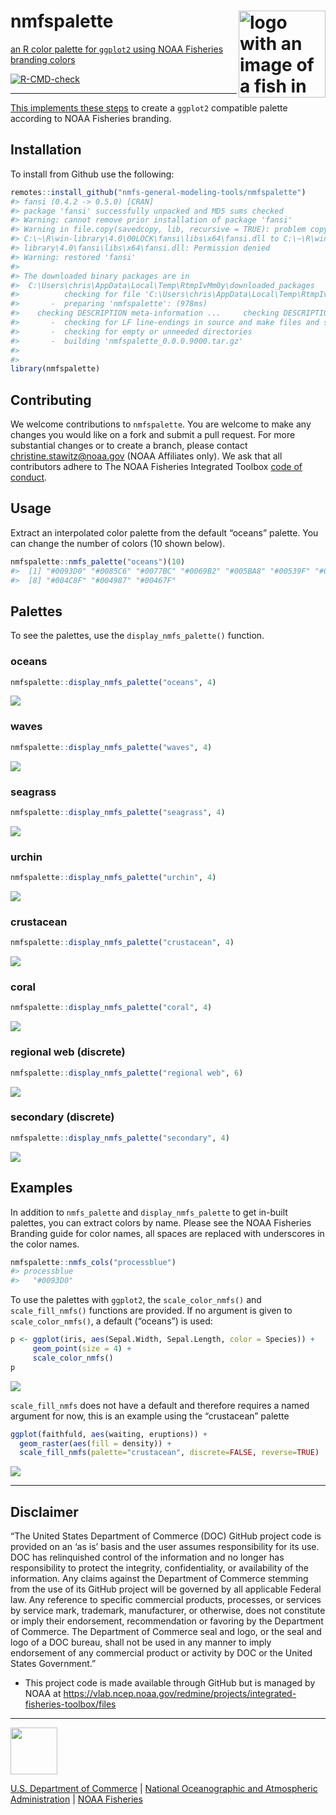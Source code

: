 <!-- README.md is generated from README.Rmd. Please edit that file -->

# nmfspalette <a href={https:://nmfs-general-modeling-tools.github.io/nmfspalette}><img src="man/figures/logo.png" align="right" width=139 height=139 alt="logo with an image of a fish in multiple palette colors" />

an R color palette for `ggplot2` using NOAA Fisheries branding colors

![R-CMD-check](https://github.com/nmfs-general-modeling-tools/nmfspalette/workflows/R-CMD-check/badge.svg)

-----

This implements these
[steps](https://drsimonj.svbtle.com/creating-corporate-colour-palettes-for-ggplot2)
to create a `ggplot2` compatible palette according to NOAA Fisheries
branding.

## Installation

To install from Github use the following:

``` r
remotes::install_github("nmfs-general-modeling-tools/nmfspalette")
#> fansi (0.4.2 -> 0.5.0) [CRAN]
#> package 'fansi' successfully unpacked and MD5 sums checked
#> Warning: cannot remove prior installation of package 'fansi'
#> Warning in file.copy(savedcopy, lib, recursive = TRUE): problem copying
#> C:\~\R\win-library\4.0\00LOCK\fansi\libs\x64\fansi.dll to C:\~\R\win-
#> library\4.0\fansi\libs\x64\fansi.dll: Permission denied
#> Warning: restored 'fansi'
#> 
#> The downloaded binary packages are in
#>  C:\Users\chris\AppData\Local\Temp\RtmpIvMm0y\downloaded_packages
#>          checking for file 'C:\Users\chris\AppData\Local\Temp\RtmpIvMm0y\remotes50f04b495184\nmfs-general-modeling-tools-nmfspalette-5f53637/DESCRIPTION' ...  v  checking for file 'C:\Users\chris\AppData\Local\Temp\RtmpIvMm0y\remotes50f04b495184\nmfs-general-modeling-tools-nmfspalette-5f53637/DESCRIPTION' (389ms)
#>       -  preparing 'nmfspalette': (978ms)
#>    checking DESCRIPTION meta-information ...     checking DESCRIPTION meta-information ...   v  checking DESCRIPTION meta-information
#>       -  checking for LF line-endings in source and make files and shell scripts
#>       -  checking for empty or unneeded directories
#>       -  building 'nmfspalette_0.0.0.9000.tar.gz'
#>      
#> 
library(nmfspalette)
```

## Contributing

We welcome contributions to `nmfspalette`. You are welcome to make any
changes you would like on a fork and submit a pull request. For more
substantial changes or to create a branch, please contact
<christine.stawitz@noaa.gov> (NOAA Affiliates only). We ask that all
contributors adhere to The NOAA Fisheries Integrated Toolbox [code of
conduct](https://github.com/nmfs-fish-tools/Resources/blob/master/CONTRIBUTING.md).

## Usage

Extract an interpolated color palette from the default “oceans” palette.
You can change the number of colors (10 shown below).

``` r
nmfspalette::nmfs_palette("oceans")(10)
#>  [1] "#0093D0" "#0085C6" "#0077BC" "#0069B2" "#005BA8" "#00539F" "#005097"
#>  [8] "#004C8F" "#004987" "#00467F"
```

## Palettes

To see the palettes, use the `display_nmfs_palette()` function.

### oceans

``` r
nmfspalette::display_nmfs_palette("oceans", 4)
```

![](man/figures/displ_oceans-1.png)<!-- -->

### waves

``` r
nmfspalette::display_nmfs_palette("waves", 4)
```

![](man/figures/displ_waves-1.png)<!-- -->

### seagrass

``` r
nmfspalette::display_nmfs_palette("seagrass", 4)
```

![](man/figures/displ_seagrass-1.png)<!-- -->

### urchin

``` r
nmfspalette::display_nmfs_palette("urchin", 4)
```

![](man/figures/displ_urchin-1.png)<!-- -->

### crustacean

``` r
nmfspalette::display_nmfs_palette("crustacean", 4)
```

![](man/figures/displ_crustacean-1.png)<!-- -->

### coral

``` r
nmfspalette::display_nmfs_palette("coral", 4)
```

![](man/figures/displ_coral-1.png)<!-- -->

### regional web (discrete)

``` r
nmfspalette::display_nmfs_palette("regional web", 6)
```

![](man/figures/displ_regional_web-1.png)<!-- -->

### secondary (discrete)

``` r
nmfspalette::display_nmfs_palette("secondary", 4)
```

![](man/figures/displ_secondary-1.png)<!-- -->

## Examples

In addition to `nmfs_palette` and `display_nmfs_palette` to get in-built
palettes, you can extract colors by name. Please see the NOAA Fisheries
Branding guide for color names, all spaces are replaced with underscores
in the color names.

``` r
nmfspalette::nmfs_cols("processblue")
#> processblue 
#>   "#0093D0"
```

To use the palettes with `ggplot2`, the `scale_color_nmfs()` and
`scale_fill_nmfs()` functions are provided. If no argument is given to
`scale_color_nmfs()`, a default (“oceans”) is used:

``` r
p <- ggplot(iris, aes(Sepal.Width, Sepal.Length, color = Species)) +
     geom_point(size = 4) +
     scale_color_nmfs()
p
```

![](man/figures/default_plot-1.png)<!-- -->

`scale_fill_nmfs` does not have a default and therefore requires a named
argument for now, this is an example using the “crustacean” palette

``` r
ggplot(faithfuld, aes(waiting, eruptions)) +
  geom_raster(aes(fill = density)) +
  scale_fill_nmfs(palette="crustacean", discrete=FALSE, reverse=TRUE)
```

![](man/figures/scale_fill_example-1.png)<!-- -->

-----

## Disclaimer

“The United States Department of Commerce (DOC) GitHub project code is
provided on an ‘as is’ basis and the user assumes responsibility for its
use. DOC has relinquished control of the information and no longer has
responsibility to protect the integrity, confidentiality, or
availability of the information. Any claims against the Department of
Commerce stemming from the use of its GitHub project will be governed by
all applicable Federal law. Any reference to specific commercial
products, processes, or services by service mark, trademark,
manufacturer, or otherwise, does not constitute or imply their
endorsement, recommendation or favoring by the Department of Commerce.
The Department of Commerce seal and logo, or the seal and logo of a DOC
bureau, shall not be used in any manner to imply endorsement of any
commercial product or activity by DOC or the United States Government.”

  - This project code is made available through GitHub but is managed by
    NOAA at
    <https://vlab.ncep.noaa.gov/redmine/projects/integrated-fisheries-toolbox/files>

-----

<img src="pkgdown/figures/noaa-fisheries-rgb-2line-horizontal-small.png" width="75" />

[U.S. Department of Commerce](https://www.commerce.gov/) | [National
Oceanographic and Atmospheric Administration](https://www.noaa.gov) |
[NOAA Fisheries](https://www.fisheries.noaa.gov/)
